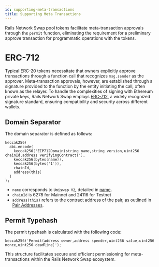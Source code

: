 ```yaml
---
id: supporting-meta-transactions
title: Supporting Meta Transactions
---
```


Rails Network Swap pool tokens facilitate meta-transaction approvals through the `permit` function, eliminating the requirement for a preliminary approve transaction for programmatic operations with the tokens.

# ERC-712

Typical ERC-20 tokens necessitate that owners explicitly approve transactions through a function call that recognizes `msg.sender` as the approver. Meta-transaction approvals, however, are established through a signature provided to the function by the entity initiating the call, often known as the relayer. To handle the complexities of signing with Ethereum private keys, Rails Network Swap employs [ERC-712](https://eips.ethereum.org/EIPS/eip-712), a widely recognized signature standard, ensuring compatibility and security across different wallets.

## Domain Separator

The domain separator is defined as follows:

```solidity
keccak256(
  abi.encode(
    keccak256('EIP712Domain(string name,string version,uint256 chainId,address verifyingContract)'),
    keccak256(bytes(name)),
    keccak256(bytes('1')),
    chainId,
    address(this)
  )
);
```

- `name` corresponds to `Uniswap V2`, detailed in [name](../../reference/smart-contracts/pair-erc-20#name).
- `chainId` is 6278 for Mainnet and 24116 for Testnet
- `address(this)` refers to the contract address of the pair, as outlined in [Pair Addresses](../../../../sdk/v2/guides/getting-pair-addresses).

## Permit Typehash

The permit typehash is calculated with the following code:

```solidity
keccak256('Permit(address owner,address spender,uint256 value,uint256 nonce,uint256 deadline)');
```
This structure facilitates secure and efficient permissioning for meta-transactions within the Rails Network Swap ecosystem.